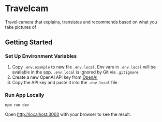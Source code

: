 # Travelcam

Travel camera that explains, translates and recommends based on what you take pictures of

## Getting Started

### Set Up Environment Variables

1. Copy `.env.example` to new file `.env.local`. Env vars in `.env.local` will be available in the app. `.env.local` is ignored by Git via `.gitignore`.
2. Create a new OpenAI API key from [OpenAI](https://platform.openai.com/api-keys)
3. Copy the API key and paste it into the `.env.local` file

### Run App Locally

```bash
npm run dev
```

Open [http://localhost:3000](http://localhost:3000) with your browser to see the result.
